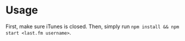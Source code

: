 # Usage

First, make sure iTunes is closed.
Then, simply run `npm install && npm start <last.fm username>`.

